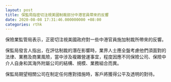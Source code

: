 ```yaml
---
layout: post
title: 保監局指密切注視美國制裁部分中港官員帶來的反響
date: 2020-08-08 17:31:46.000000000 +08:00
categories: rthk
---
```


保險業監管局表示，正密切注視美國政府對一些中港官員施加制裁所帶來的反響。

保監局發言人指出，在評估制裁的潛在影響時，業界人士應全盤考慮他們須面對的法律、業務及商業風險，當中涉及複雜營運事宜，程度因應不同保險公司、保險中介人自身和其海外附屬公司的結構、規模、業務組合而異。

保監局期望相關公司在制定任何應對措施時，客戶將獲得公平及透明的對待。
